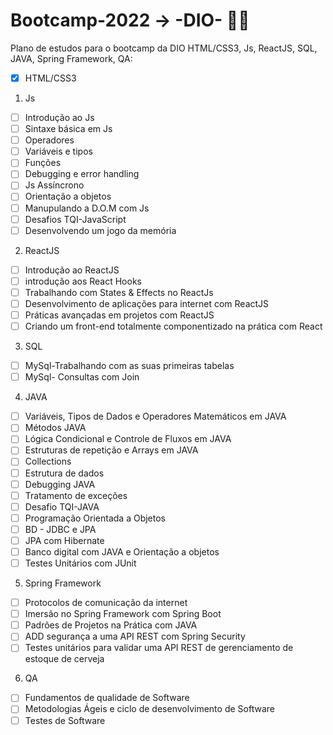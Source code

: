 # Bootcamp-2022 -> -DIO- 👩‍💻

Plano de estudos para o bootcamp da DIO HTML/CSS3, Js, ReactJS, SQL, JAVA, Spring Framework, QA:

- [x] HTML/CSS3

1. Js
- [ ] Introdução ao Js
- [ ] Sintaxe básica em Js
- [ ] Operadores
- [ ] Variáveis e tipos
- [ ] Funções
- [ ] Debugging e error handling
- [ ] Js Assíncrono
- [ ] Orientação a objetos
- [ ] Manupulando a D.O.M com Js
- [ ] Desafios TQI-JavaScript
- [ ] Desenvolvendo um jogo da memória

2. ReactJS
- [ ] Introdução ao ReactJS
- [ ] introdução aos React Hooks
- [ ] Trabalhando com States & Effects no ReactJs
- [ ] Desenvolvimento de aplicações para internet com ReactJS
- [ ] Práticas avançadas em projetos com ReactJS
- [ ] Criando um front-end totalmente componentizado na prática com React

3. SQL
- [ ] MySql-Trabalhando com as suas primeiras tabelas
- [ ] MySql- Consultas com Join

4. JAVA
- [ ] Variáveis, Tipos de Dados e Operadores Matemáticos em JAVA
- [ ] Métodos JAVA
- [ ] Lógica Condicional e Controle de Fluxos em JAVA
- [ ] Estruturas de repetição e Arrays em JAVA
- [ ] Collections
- [ ] Estrutura de dados 
- [ ] Debugging JAVA
- [ ] Tratamento de exceções 
- [ ] Desafio TQI-JAVA
- [ ] Programação Orientada a Objetos
- [ ] BD - JDBC e JPA
- [ ] JPA com Hibernate
- [ ] Banco digital com JAVA e Orientação a objetos
- [ ] Testes Unitários com JUnit

5. Spring Framework

- [ ] Protocolos de comunicação da internet
- [ ] Imersão no Spring Framework com Spring Boot
- [ ] Padrões de Projetos na Prática com JAVA
- [ ] ADD segurança a uma API REST com Spring Security
- [ ] Testes unitários para validar uma API REST de gerenciamento de estoque de cerveja

6. QA
- [ ] Fundamentos de qualidade de Software
- [ ] Metodologias Ágeis e ciclo de desenvolvimento de Software
- [ ] Testes de Software
